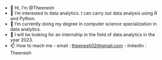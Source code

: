 - 👋 Hi, I’m @Theenesh
- 👀 I’m interested in data analytics. I can carry out data analysis using R and Python.
- 🌱 I’m currently doing my degree in computer science specialization in data analytics.
- 💞️ I will be looking for an internship in the field of data analytics in the year 2023.
- 📫 How to reach me - email : theenesh02@gmail.com  - linkedIn : Theenesh

<!---
Theenesh/Theenesh is a ✨ special ✨ repository because its `README.md` (this file) appears on your GitHub profile.
You can click the Preview link to take a look at your changes.
--->
